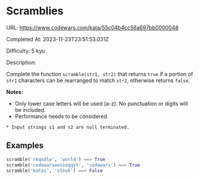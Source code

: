 # Scramblies

URL: https://www.codewars.com/kata/55c04b4cc56a697bb0000048

Completed At: 2023-11-23T23:51:53.031Z

Difficulty: 5 kyu

Description:

Complete the  function `scramble(str1, str2)` that returns `true` if a portion of ```str1``` characters can be rearranged to match ```str2```, otherwise returns ```false```.

**Notes:**
* Only lower case letters will be used (a-z). No punctuation or digits will be included.
* Performance needs to be considered.

```if:c
* Input strings s1 and s2 are null terminated.
```

## Examples

```python
scramble('rkqodlw', 'world') ==> True
scramble('cedewaraaossoqqyt', 'codewars') ==> True
scramble('katas', 'steak') ==> False
```
